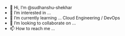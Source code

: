 - 👋 Hi, I’m @sudhanshu-shekhar
- 👀 I’m interested in ...
- 🌱 I’m currently learning ... Cloud Engineering / DevOps
- 💞️ I’m looking to collaborate on ...
- 📫 How to reach me ...

<!---
sudhanshu-shekhar/sudhanshu-shekhar is a ✨ special ✨ repository because its `README.md` (this file) appears on your GitHub profile.
You can click the Preview link to take a look at your changes.
--->
